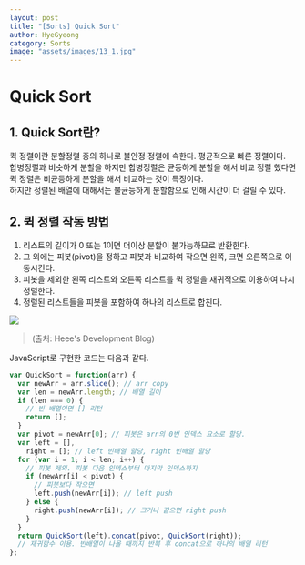 ```yaml
---
layout: post
title: "[Sorts] Quick Sort"
author: HyeGyeong
category: Sorts
image: "assets/images/13_1.jpg"
---
```


# Quick Sort

## 1. Quick Sort란?

퀵 정렬이란 분할정렬 중의 하나로 불안정 정렬에 속한다. 평균적으로 빠른 정렬이다.<br>
합병정렬과 비슷하게 분할을 하지만 합병정렬은 균등하게 분할을 해서 비교 정렬 했다면<br>
퀵 정렬은 비균등하게 분할을 해서 비교하는 것이 특징이다.<br>
하지만 정렬된 배열에 대해서는 불균등하게 분할함으로 인해 시간이 더 걸릴 수 있다.<br>

## 2. 퀵 정렬 작동 방법

1. 리스트의 길이가 0 또는 1이면 더이상 분할이 불가능하므로 반환한다.
2. 그 외에는 피봇(pivot)을 정하고 피봇과 비교하여 작으면 왼쪽, 크면 오른쪽으로 이동시킨다.
3. 피봇을 제외한 왼쪽 리스트와 오른쪽 리스트를 퀵 정렬을 재귀적으로 이용하여 다시 정렬한다.
4. 정렬된 리스트들을 피봇을 포함하여 하나의 리스트로 합친다.

<img src="https://gmlwjd9405.github.io/images/algorithm-quick-sort/quick-sort.png"><br>

> (출처: Heee's Development Blog)

JavaScript로 구현한 코드는 다음과 같다.

```javascript
var QuickSort = function(arr) {
  var newArr = arr.slice(); // arr copy
  var len = newArr.length; // 배열 길이
  if (len === 0) {
    // 빈 배열이면 [] 리턴
    return [];
  }
  var pivot = newArr[0]; // 피봇은 arr의 0번 인덱스 요소로 할당.
  var left = [],
    right = []; // left 빈배열 할당, right 빈배열 할당
  for (var i = 1; i < len; i++) {
    // 피봇 제외. 피봇 다음 인덱스부터 마지막 인덱스까지
    if (newArr[i] < pivot) {
      // 피봇보다 작으면
      left.push(newArr[i]); // left push
    } else {
      right.push(newArr[i]); // 크거나 같으면 right push
    }
  }
  return QuickSort(left).concat(pivot, QuickSort(right));
  // 재귀함수 이용. 빈배열이 나올 때까지 반복 후 concat으로 하나의 배열 리턴
};
```

